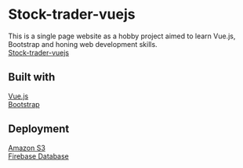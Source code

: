 # Stock-trader-vuejs
This is a single page website as a hobby project aimed to learn Vue.js, Bootstrap and honing web development skills.\
[Stock-trader-vuejs](http://stock-trader-vue.js.s3-website.us-east-2.amazonaws.com/)

## Built with
[Vue.js](https://vuejs.org/)\
[Bootstrap](https://getbootstrap.com)

## Deployment
[Amazon S3](https://aws.amazon.com/s3/)\
[Firebase Database](https://firebase.google.com/)

